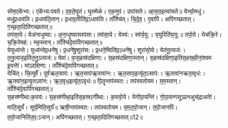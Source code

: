 

  
सोम॒एके॑भ्य:। एके॑भ्य:पवते। प॒व॒ते॒घृ॒तं। घृ॒तमेकं॑। एक॒मुप॑। उपा॑सते। आ॒स॒त॒इत्या॑सते॥ येभ्यो॒मधु॑। मधु॑प्र॒धाव॑ति। प्र॒धाव॑ति॒तान्। प्र॒धाव॒तीति॑प्र॒ऽधाव॑ति। ताँश्चि॑त्। चि॒दे॒व॒। ए॒वापि॑। अपि॑गच्छतात्। ग॒च्छ॒ता॒दिति॑गच्छतात्॥  
तप॑सा॒ये। येअ॑नाधृ॒ष्या:। अ॒ना॒धृ॒ष्यास्तप॑सा। तप॑सा॒ये। येस्व॑:। स्व॑र्य॒यु:। य॒युरिति॑य॒यु:॥ तपो॒ये। येच॑क्रि॒रे। च॒क्रि॒रेमह॑:। मह॒स्तान्। ताँश्चि॑दे॒वापि॑गच्छतात्॥  
येयुध्य॑न्ते। युध्य॑न्तेप्र॒धने॑षु। प्र॒धने॑षु॒शूरा॑स:। प्र॒धने॒ष्विति॑प्र॒ऽधने॑षु। शूरा॑सो॒ये। येत॑नू॒त्यज॑:। त॒नु॒त्यज॒इति॑त॒नु॒ऽत्यज॑:॥ येवा॑। वा॒स॒हस्र॑दक्षिणा:। स॒हस्र॑दक्षिणा॒स्तान्। स॒हस्र॑दक्षिणा॒इति॑स॒हस्र॒हीनां॒श्वम इ॒यत्तेा॑। मा॑ऽदक्षिणा:। ताँश्चि॑दे॒वापि॑गच्छतात्॥  
येचि॑त्। चि॒त्पूर्वे॑। पूर्व॑ऋत॒साप॑:। ऋ॒त॒साप॑ऋ॒तावा॑न:। ऋ॒त॒साप॒इत्यृ॑त॒ऽसाप॑:। ऋ॒तावा॑नऋता॒वृध॑:। ऋ॒तवा॑न॒इत्यृ॒तऽवा॑न:। ऋ॒त॒वृध॒इत्यृ॑त॒ऽवृध॑:॥ पि॒तॄन्तप॑स्वत:। तप॑स्वतोयम। य॒म॒स्तान्। ताँश्चि॑दे॒वापि॑गच्छतात्॥  
स॒हस्र॑णीथा:क॒वय॑:। स॒हस्र॑णीथा॒इति॑स॒हस्रऽणी॑था:। क॒वयो॒ये। येगो॑पा॒यन्ति॑। गो॒पा॒यन्गसुऽप्रनअुच्॑द्राअतेा॑। माति॒सूर्यं॑। सूर्य॒मिति॒सूर्यं॑॥ ऋषी॒न्तप॑स्वत:। तप॑स्वतोयम। य॒म॒त॒पो॒जान्। त॒पो॒जानपि॑। त॒पो॒जानिति॑त॒प॒:ऽजान्। अपि॑गच्छतात्। ग॒च्छ॒ता॒दिति॑गच्छतात्॥12॥  
